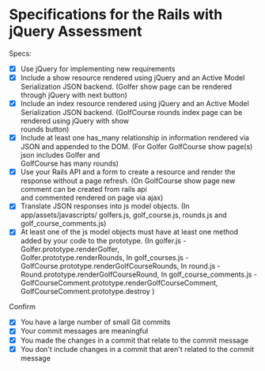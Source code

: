# Specifications for the Rails with jQuery Assessment

Specs:
- [x] Use jQuery for implementing new requirements
- [x] Include a show resource rendered using jQuery and an Active Model Serialization JSON backend. (Golfer show page can be rendered through jQuery with next button)
- [x] Include an index resource rendered using jQuery and an Active Model Serialization JSON backend. (GolfCourse rounds index page can be rendered using jQuery with show  
  rounds button)
- [x] Include at least one has_many relationship in information rendered via JSON and appended to the DOM. (For Golfer GolfCourse show page(s) json includes Golfer and   
  GolfCourse has many rounds)
- [x] Use your Rails API and a form to create a resource and render the response without a page refresh. (On GolfCourse show page new comment can be created from rails api   
  and commented rendered on page via ajax)
- [x] Translate JSON responses into js model objects. (In app/assets/javascripts/ golfers.js, golf_course.js, rounds.js and golf_course_comments.js)
- [x] At least one of the js model objects must have at least one method added by your code to the prototype. (In golfer.js - Golfer.prototype.renderGolfer,              
  Golfer.prototype.renderRounds, In golf_courses.js - GolfCourse.prototype.renderGolfCourseRounds, In round.js - Round.prototype.renderGolfCourseRound, In golf_course_comments.js - GolfCourseComment.prototype.renderGolfCourseComment, GolfCourseComment.prototype.destroy  )

Confirm
- [x] You have a large number of small Git commits
- [x] Your commit messages are meaningful
- [x] You made the changes in a commit that relate to the commit message
- [x] You don't include changes in a commit that aren't related to the commit message

